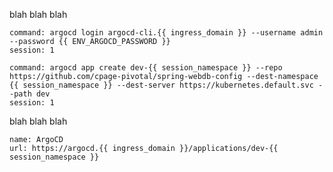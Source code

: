 blah blah blah

```terminal:execute
command: argocd login argocd-cli.{{ ingress_domain }} --username admin --password {{ ENV_ARGOCD_PASSWORD }}
session: 1
```


```terminal:execute
command: argocd app create dev-{{ session_namespace }} --repo https://github.com/cpage-pivotal/spring-webdb-config --dest-namespace {{ session_namespace }} --dest-server https://kubernetes.default.svc --path dev
session: 1
```

blah blah blah

```dashboard:create-dashboard
name: ArgoCD
url: https://argocd.{{ ingress_domain }}/applications/dev-{{ session_namespace }}
```
